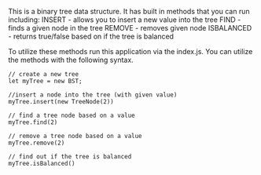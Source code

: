 This is a binary tree data structure. It has built in methods that you can run including:
    INSERT - allows you to insert a new value into the tree
    FIND - finds a given node in the tree
    REMOVE - removes given node
    ISBALANCED - returns true/false based on if the tree is balanced

To utilize these methods run this application via the index.js. You can utilize the methods with the following syntax.
```
// create a new tree
let myTree = new BST;

//insert a node into the tree (with given value)
myTree.insert(new TreeNode(2))

// find a tree node based on a value
myTree.find(2)

// remove a tree node based on a value
myTree.remove(2)

// find out if the tree is balanced
myTree.isBalanced()
```
